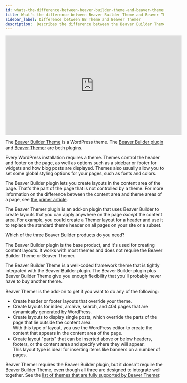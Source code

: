 ```yaml
---
id: whats-the-difference-between-beaver-builder-theme-and-beaver-themer
title: What's the difference between Beaver Builder Theme and Beaver Themer?
sidebar_label: Difference between BB Theme and Beaver Themer
description:  Describes the difference between the Beaver Builder Theme and Beaver Themer, two separate products
---
```


<div className="embed-responsive">
  <iframe width="560" height="315" src="https://www.youtube.com/embed/KNpGTrCguEA" title="YouTube video player" frameborder="0" allow="accelerometer; autoplay; clipboard-write; encrypted-media; gyroscope; picture-in-picture" allowfullscreen></iframe>
</div>

The [Beaver Builder Theme](https://www.wpbeaverbuilder.com/wordpress-framework-theme/) is a WordPress theme. The [Beaver Builder
plugin](https://www.wpbeaverbuilder.com) and [Beaver Themer](https://www.wpbeaverbuilder.com/beaver-themer/) are both plugins.

Every WordPress installation requires a theme. Themes control the header and
footer on the page, as well as options such as a sidebar or footer for widgets
and how blog posts are displayed. Themes also usually allow you to set some
global styling options for your pages, such as fonts and colors.

The Beaver Builder plugin lets you  create layouts in the content area
of the page. That's the part of the page that is not controlled by a theme.
For more information on the difference between the content area and theme
areas of a page, see [the primer article](/beaver-themer/getting-started/primer-on-wordpress-content-and-theme-areas-themer.md).

The Beaver Themer plugin is an add-on plugin that uses Beaver Builder to
create layouts that you can apply anywhere on the page _except_ the content
area. For example, you could create a Themer layout for a header and use it to
replace the standard theme header on all pages on your site or a subset.

Which of the three Beaver Builder products do you need?

The Beaver Builder plugin is the base product, and it's used for creating
content layouts. It works with most themes and does not require the Beaver
Builder Theme or Beaver Themer.

The Beaver Builder Theme is a well-coded framework theme that is tightly
integrated with the Beaver Builder plugin. The Beaver Builder plugin plus
Beaver Builder Theme give you enough flexibility that you'll probably never
have to buy another theme.

Beaver Themer is the add-on to get if you want to do any of the following:

  * Create header or footer layouts that override your theme.
  * Create layouts for index, archive, search, and 404 pages that are dynamically generated by WordPress.
  * Create layouts to display single posts, which override the parts of the page that lie outside the content area.  
With this type of layout, you use the WordPress editor to create the content that appears in the content area of the page.
  * Create layout "parts" that can be inserted above or below headers, footers, or the content area and specify where they will appear.  
This layout type is ideal for inserting items like banners on a number of
pages.

Beaver Themer requires the Beaver Builder plugin, but it doesn't require the
Beaver Builder Theme, even though all three are designed to integrate well
together. See the [list of themes that are fully supported by Beaver Themer](/beaver-themer/management-compatibility/beaver-themer-supported-themes.md).
